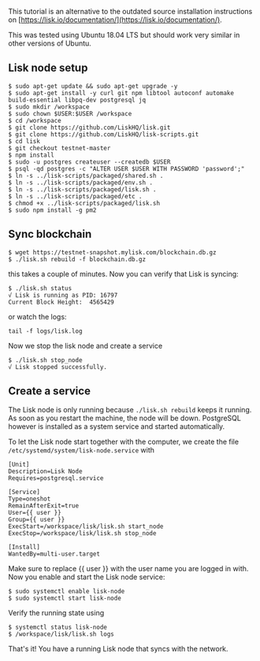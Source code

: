 This tutorial is an alternative to the outdated source installation instructions on [https://lisk.io/documentation/](https://lisk.io/documentation/).

This was tested using Ubuntu 18.04 LTS but should work very similar in other versions of Ubuntu.

## Lisk node setup

```
$ sudo apt-get update && sudo apt-get upgrade -y
$ sudo apt-get install -y curl git npm libtool autoconf automake build-essential libpq-dev postgresql jq
$ sudo mkdir /workspace
$ sudo chown $USER:$USER /workspace
$ cd /workspace
$ git clone https://github.com/LiskHQ/lisk.git
$ git clone https://github.com/LiskHQ/lisk-scripts.git
$ cd lisk
$ git checkout testnet-master
$ npm install
$ sudo -u postgres createuser --createdb $USER
$ psql -qd postgres -c "ALTER USER $USER WITH PASSWORD 'password';"
$ ln -s ../lisk-scripts/packaged/shared.sh .
$ ln -s ../lisk-scripts/packaged/env.sh .
$ ln -s ../lisk-scripts/packaged/lisk.sh .
$ ln -s ../lisk-scripts/packaged/etc .
$ chmod +x ../lisk-scripts/packaged/lisk.sh
$ sudo npm install -g pm2
```

## Sync blockchain

```
$ wget https://testnet-snapshot.mylisk.com/blockchain.db.gz 
$ ./lisk.sh rebuild -f blockchain.db.gz
```

this takes a couple of minutes. Now you can verify that Lisk is syncing:

```
$ ./lisk.sh status
√ Lisk is running as PID: 16797
Current Block Height:  4565429
```

or watch the logs:

```
tail -f logs/lisk.log
```

Now we stop the lisk node and create a service

```
$ ./lisk.sh stop_node
√ Lisk stopped successfully.
```


## Create a service

The Lisk node is only running because `./lisk.sh rebuild` keeps it running. As soon as you restart the machine, the node will be down. PostgreSQL however is installed as a system service and started automatically.

To let the Lisk node start together with the computer, we create the file `/etc/systemd/system/lisk-node.service` with

```
[Unit]
Description=Lisk Node
Requires=postgresql.service

[Service]
Type=oneshot
RemainAfterExit=true
User={{ user }}
Group={{ user }}
ExecStart=/workspace/lisk/lisk.sh start_node
ExecStop=/workspace/lisk/lisk.sh stop_node

[Install]
WantedBy=multi-user.target
```

Make sure to replace {{ user }} with the user name you are logged in with. Now you enable and start the Lisk node service:

```
$ sudo systemctl enable lisk-node
$ sudo systemctl start lisk-node
```

Verify the running state using

```
$ systemctl status lisk-node
$ /workspace/lisk/lisk.sh logs
```

That's it! You have a running Lisk node that syncs with the network.